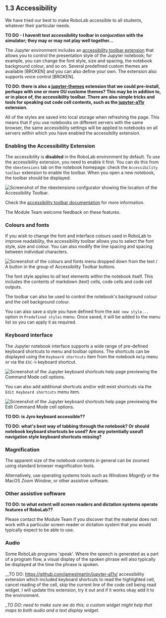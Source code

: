 ## 1.3 Accessibility

We have tried our best to make RoboLab accessible to all students, whatever their particular needs.

__TO DO - I havenlt test accessibility toolbar in conjucntion with the simulator; they may or may not play well together...__

The Jupyter environment includes an [accessibility toolbar extension](https://github.com/uclixnjupyternbaccessibility/accessibility_toolbar) that allows you to control the presentation style of the Jupyter notebook; for example, you can change the font style, size and spacing, the notebook background colour, and so on. Several predefined custom themes are available [BROKEN] and you can also define your own. The extension also supports voice control [BROKEN].

__TO DO: there is also a [jupyter-themes](https://github.com/dunovank/jupyter-themes) extension that we could pre-install, perhaps with one or more OU custome themes? This may be in addtion to, or in place of, the accessibility toolbar. There are also simple tricks and tools for speaking out code cell contents, such as the [jupyter-a11y](https://github.com/jameslmartin/jupyter-a11y) extension.__

All of the styles are saved into local storage when refreshing the page. This means that if you use notebooks on different servers with the same browser, the same accessibility settings will be applied to notebooks on all servers within which you have enabled the accessibilty extension.


### Enabling the Accessibility Extension
The accessibility is __disabled__ in the RoboLab environment by default. To use the accessibility extension, you need to enable it first. You can do this from the `nbextensions` tab on the notebook homepage: check the `Accessibility toolbar` extension to enable the toolbar. When you open a new notebook, the toolbar should be displayed.

![Screenshot of the nbextensions confgurator showing the location of the Accessibility Toolbar.](../images/00_01_nb_extensions_accessibility.png)

Check the [accessibility toolbar documentation](https://github.com/uclixnjupyternbaccessibility/accessibility_toolbar#toolbar-summary) for more information.

The Module Team welcome feedback on these features.


### Colours and fonts

If you wish to change the font and interface colours used in RoboLab to improve readability, the accessibility toolbar allows you to select the font style, size and colour. You can also modify the line spacing and spacing between individual characters.

![Screenshot of the colours and fonts menu dropped down from the text / A button in the group of Accessibility Toolbar buttons.](../images/00_01_accessibility_display.png)
 
The font style applies to *all* text elements within the notebook itself. This includes the contents of markdown (text) cells, code cells and code cell outputs.

The toolbar can also be used to control the notebook's background colour and the cell background colour.

You can also save a style you have defined from the `Add new style...` option in `Predefined styles` menu. Once saved, it will be added to the menu list so you can apply it as required. 


### Keyboard interface

The Jupyter notebook interface supports a wide range of pre-defined keyboard shortcuts to menu and toolbar options. The shortcuts can be displayed using the `Keyboard shortcuts` item from the notebook `Help` menu or via the `ESC-h` keyboard shortcut.

![Screenshot of the Jupyter keyboard shortcuts help page previewing the Command Mode cell options.](../images/00_01_jupyter_nb_shortcuts.png)

You can also add additional shortcuts and/or edit exist shortcuts via the `Edit Keyboard shortcuts` menu item.

![Screenshot of the Jupyter keyboard shortcuts help page previewing the Edit Command Mode cell options.](../images/00_01_jupyter_nb_edit_shortcuts.png)

__TO DO: is Jyro keyboard accessible??__

__TO DO: what's best way of tabbing through the notebook? Or should notebook keyboard shortcuts be used? Are any potentially useufl navigation style keyboard shortcuts missing?__


### Magnification

The apparent size of the notebook contents in general can be zoomed using standard browser magnification tools. 

Alternatively, use operating systems tools such as *Windows Magnify* or the MacOS *Zoom Window*, or other assistive software.


### Other assistive software

__TO DO: to what extent will screen readers and dictation systems operate features of RoboLab??__

Please contact the Module Team if you discover that the material does not work with a particular screen reader or dictation system that you would typically expect to be able to use.


### Audio

Some RoboLab programs 'speak'. Where the speech is generated as a part of a program flow, a visual display of the spoken phrase will also typically be displayed at the time the phrase is spoken.

__TO DO: https://github.com/jameslmartin/jupyter-a11y/ accessibility extension which included keyboard shortcuts to read the highlighted cell, cancel reading of the cell, skip the current line of the code cell being read widget. I will update this extension, try it out and if it works okay add it to the environment.

__TO DO: need to make sure we do this; a custom widget might help that maps to both audio and a text display widget._
